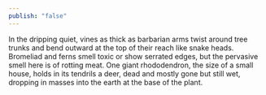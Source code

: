 ```yaml
---
publish: "false"
---
```

In the dripping quiet, vines as thick as barbarian arms twist around tree trunks and bend outward at the top of their reach like snake heads. Bromeliad and ferns smell toxic or show serrated edges, but the pervasive smell here is of rotting meat. One giant rhododendron, the size of a small house, holds in its tendrils a deer, dead and mostly gone but still wet, dropping in masses into the earth at the base of the plant.
